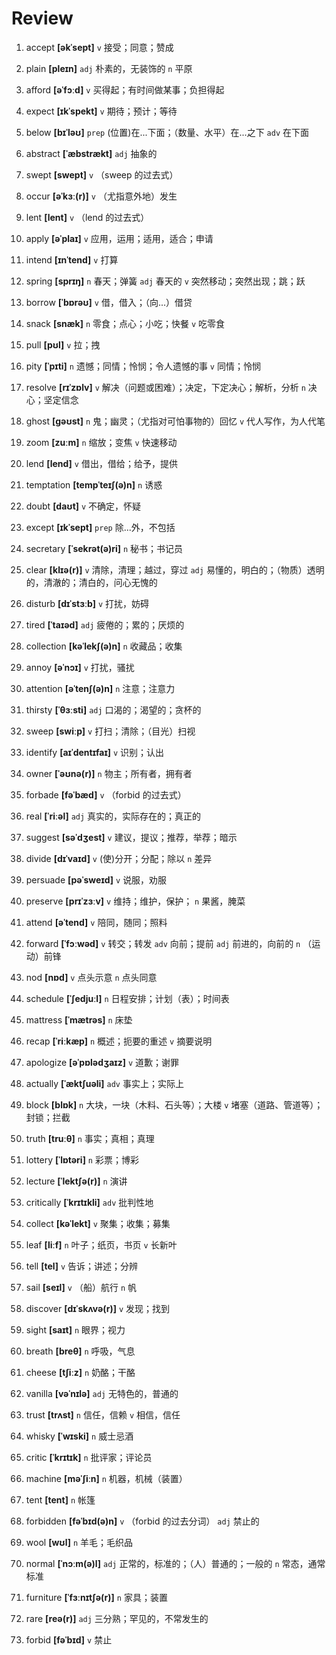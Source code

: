 # Review
1. accept **[əkˈsept]** `v` 接受；同意；赞成

2. plain **[pleɪn]** `adj` 朴素的，无装饰的 `n` 平原

3. afford **[əˈfɔːd]** `v` 买得起；有时间做某事；负担得起

4. expect **[ɪkˈspekt]** `v` 期待；预计；等待

5. below **[bɪˈləʊ]** `prep` (位置)在...下面；（数量、水平）在...之下 `adv` 在下面

6. abstract **[ˈæbstrækt]** `adj` 抽象的

7. swept **[swept]** `v` （sweep 的过去式）

8. occur **[əˈkɜː(r)]** `v` （尤指意外地）发生

9. lent **[lent]** `v` （lend 的过去式）

10. apply **[əˈplaɪ]** `v` 应用，运用；适用，适合；申请

11. intend **[ɪnˈtend]** `v` 打算

12. spring **[sprɪŋ]** `n` 春天；弹簧 `adj` 春天的 `v` 突然移动；突然出现；跳；跃

13. borrow **[ˈbɒrəʊ]** `v` 借，借入；（向...）借贷

14. snack **[snæk]** `n` 零食；点心；小吃；快餐 `v` 吃零食

15. pull **[pʊl]** `v` 拉；拽

16. pity **[ˈpɪti]** `n` 遗憾；同情；怜悯；令人遗憾的事 `v` 同情；怜悯

17. resolve **[rɪˈzɒlv]** `v` 解决（问题或困难）；决定，下定决心；解析，分析 `n` 决心；坚定信念

18. ghost **[ɡəʊst]** `n` 鬼；幽灵；（尤指对可怕事物的）回忆 `v` 代人写作，为人代笔

19. zoom **[zuːm]** `n` 缩放；变焦 `v` 快速移动

20. lend **[lend]** `v` 借出，借给；给予，提供

21. temptation **[tempˈteɪʃ(ə)n]** `n` 诱惑

22. doubt **[daʊt]** `v` 不确定，怀疑

23. except **[ɪkˈsept]** `prep` 除...外，不包括

24. secretary **[ˈsekrət(ə)ri]** `n` 秘书；书记员

25. clear **[klɪə(r)]** `v` 清除，清理；越过，穿过 `adj` 易懂的，明白的；（物质）透明的，清澈的；清白的，问心无愧的

26. disturb **[dɪˈstɜːb]** `v` 打扰，妨碍

27. tired **[ˈtaɪəd]** `adj` 疲倦的；累的；厌烦的

28. collection **[kəˈlekʃ(ə)n]** `n` 收藏品；收集

29. annoy **[əˈnɔɪ]** `v` 打扰，骚扰

30. attention **[əˈtenʃ(ə)n]** `n` 注意；注意力

31. thirsty **[ˈθɜːsti]** `adj` 口渴的；渴望的；贪杯的

32. sweep **[swiːp]** `v` 打扫；清除；（目光）扫视

33. identify **[aɪˈdentɪfaɪ]** `v` 识别；认出

34. owner **[ˈəʊnə(r)]** `n` 物主；所有者，拥有者

35. forbade **[fəˈbæd]** `v` （forbid 的过去式）

36. real **[ˈriːəl]** `adj` 真实的，实际存在的；真正的

37. suggest **[səˈdʒest]** `v` 建议，提议；推荐，举荐；暗示

38. divide **[dɪˈvaɪd]** `v` (使)分开；分配；除以 `n` 差异

39. persuade **[pəˈsweɪd]** `v` 说服，劝服

40. preserve **[prɪˈzɜːv]** `v` 维持；维护，保护； `n` 果酱，腌菜

41. attend **[əˈtend]** `v` 陪同，随同；照料

42. forward **[ˈfɔːwəd]** `v` 转交；转发 `adv` 向前；提前 `adj` 前进的，向前的 `n` （运动）前锋

43. nod **[nɒd]** `v` 点头示意 `n` 点头同意

44. schedule **[ˈʃedjuːl]** `n` 日程安排；计划（表）；时间表

45. mattress **[ˈmætrəs]** `n` 床垫

46. recap **[ˈriːkæp]** `n` 概述；扼要的重述 `v` 摘要说明

47. apologize **[əˈpɒlədʒaɪz]** `v` 道歉；谢罪

48. actually **[ˈæktʃuəli]** `adv` 事实上；实际上

49. block **[blɒk]** `n` 大块，一块（木料、石头等）；大楼 `v` 堵塞（道路、管道等）；封锁；拦截

50. truth **[truːθ]** `n` 事实；真相；真理

51. lottery **[ˈlɒtəri]** `n` 彩票；博彩

52. lecture **[ˈlektʃə(r)]** `n` 演讲

53. critically **[ˈkrɪtɪkli]** `adv` 批判性地

54. collect **[kəˈlekt]** `v` 聚集；收集；募集

55. leaf **[liːf]** `n` 叶子；纸页，书页 `v` 长新叶

56. tell **[tel]** `v` 告诉；讲述；分辨

57. sail **[seɪl]** `v` （船）航行 `n` 帆

58. discover **[dɪˈskʌvə(r)]** `v` 发现；找到

59. sight **[saɪt]** `n` 眼界；视力

60. breath **[breθ]** `n` 呼吸，气息

61. cheese **[tʃiːz]** `n` 奶酪；干酪

62. vanilla **[vəˈnɪlə]** `adj` 无特色的，普通的

63. trust **[trʌst]** `n` 信任，信赖 `v` 相信，信任

64. whisky **[ˈwɪski]** `n` 威士忌酒

65. critic **[ˈkrɪtɪk]** `n` 批评家；评论员

66. machine **[məˈʃiːn]** `n` 机器，机械（装置）

67. tent **[tent]** `n` 帐篷

68. forbidden **[fəˈbɪd(ə)n]** `v` （forbid 的过去分词） `adj` 禁止的

69. wool **[wʊl]** `n` 羊毛；毛织品

70. normal **[ˈnɔːm(ə)l]** `adj` 正常的，标准的；（人）普通的；一般的 `n` 常态，通常标准

71. furniture **[ˈfɜːnɪtʃə(r)]** `n` 家具；装置

72. rare **[reə(r)]** `adj` 三分熟；罕见的，不常发生的

73. forbid **[fəˈbɪd]** `v` 禁止

